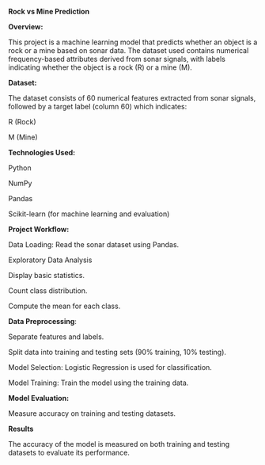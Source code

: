 **Rock vs Mine Prediction**

**Overview:**

This project is a machine learning model that predicts whether an object is a rock or a mine based on sonar data. The dataset used contains numerical frequency-based attributes derived from sonar signals, with labels indicating whether the object is a rock (R) or a mine (M).

**Dataset:**

The dataset consists of 60 numerical features extracted from sonar signals, followed by a target label (column 60) which indicates:

R (Rock)

M (Mine)

**Technologies Used:**

Python

NumPy

Pandas

Scikit-learn (for machine learning and evaluation)

**Project Workflow:**

Data Loading: Read the sonar dataset using Pandas.

Exploratory Data Analysis

Display basic statistics.

Count class distribution.

Compute the mean for each class.

**Data Preprocessing**:

Separate features and labels.

Split data into training and testing sets (90% training, 10% testing).

Model Selection: Logistic Regression is used for classification.

Model Training: Train the model using the training data.

**Model Evaluation:**

Measure accuracy on training and testing datasets.

**Results**

The accuracy of the model is measured on both training and testing datasets to evaluate its performance.
